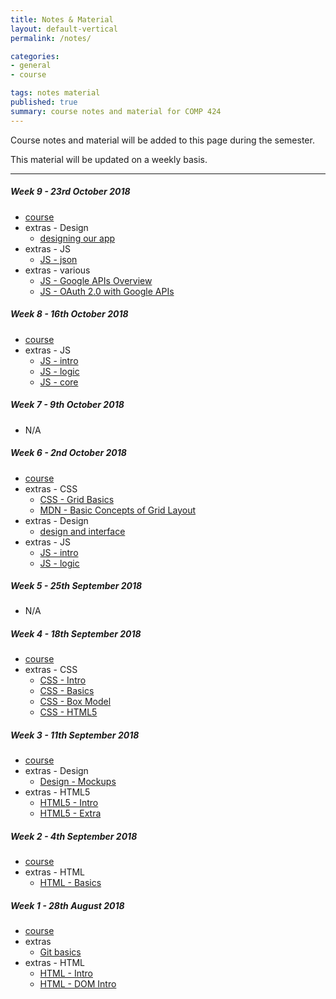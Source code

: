 ```yaml
---
title: Notes & Material
layout: default-vertical
permalink: /notes/

categories:
- general
- course

tags: notes material
published: true
summary: course notes and material for COMP 424
---
```


Course notes and material will be added to this page during the semester.

This material will be updated on a weekly basis.

***
<!--
##### Week 15 - 23rd April 2018
  * extras - Final Report Outline
    * [Final Report Outline](/assets/docs/extras/2018/spring/comp424-final-report-outline.pdf)

##### Week 14 - 16th April 2018
  * [course](/assets/docs/2018/comp424-week14.pdf)
  * extras - Final Report Outline
    * [Final Report Outline](/assets/docs/extras/2018/spring/comp424-final-report-outline.pdf)
  * extras - Node.js
    * [Node.js updating](/assets/docs/extras/2018/spring/node/update-nodejs.pdf)
  * extras - Node.js & Express
    * [Node.js & Express starter](/assets/docs/extras/2018/spring/node/node-express-starter.pdf)
  * extras - Node.js API
    * [Heroku & Postman](/assets/docs/extras/2018/spring/node-api-todos/heroku-mongo-postman.pdf)
    * [Data stores & APIs - MongoDB and native driver](/assets/docs/extras/2018/spring/node-api-todos/mongodb-native-driver-api.pdf)
    * [Node Todos API](/assets/docs/extras/2018/spring/node-api-todos/node-todos-api.pdf)
    * [Testing - Node Todos API](/assets/docs/extras/2018/spring/node-api-todos/testing-todos-api.pdf)
  * extras - Node.js & Web Sockets
    * [Node.js & Socket.io](/assets/docs/extras/2018/spring/node/web-sockets/notes-nodejs-socketio.pdf)
  * extras - React starter
    * [JSX Intro](/assets/docs/extras/2018/spring/web-general/react/jsx-intro.pdf)
    * [Proofs](/assets/docs/extras/2018/spring/web-general/react/react-proofs.pdf)
  * extras - Web development - general
    * [Basic geolocation](/assets/docs/extras/2018/spring/web-general/basic/notes-basic-geolocation.pdf)
    * [Basic timestamps](/assets/docs/extras/2018/spring/web-general/basic/notes-basic-timestamps.pdf)
  * extras - Web development - patterns
    * [Observer pattern](/assets/docs/extras/2018/spring/web-general/patterns/observer.pdf)
    * [Pubsub pattern](/assets/docs/extras/2018/spring/web-general/patterns/pubsub.pdf)

##### Week 13 - 9th April 2018
  * [course](/assets/docs/2018/comp424-week13.pdf)
  * extras - Node.js, Express, and MongoDB
    * [Node.js and MongoDB](/assets/docs/extras/2018/spring/node/nodejs-mongo-outline.pdf)
  * extras - Heroku & Git setup
    * [Heroku & Git](/assets/docs/extras/2018/spring/various/git-heroku-setup.pdf)
    * [Heroku & MongoDB](/assets/docs/extras/2018/spring/various/heroku-mongodb-setup.pdf)
  * extras - Final Report Outline
    * [Final Report Outline](/assets/docs/extras/2018/spring/comp424-final-report-outline.pdf)

##### Week 12 - 2nd April 2018
  * extras - Node.js and Express
    * [Node.js outline](/assets/docs/extras/2018/spring/node/nodejs-outline.pdf)
    * [Node.js and Express](/assets/docs/extras/2018/spring/node/nodejs-express-outline.pdf)
  * extras - various
    * [Google APIs - overview](/assets/docs/extras/2018/spring/various/google-apis-overview.pdf)
    * [Google OAuth 2.0 & APIs](/assets/docs/extras/2018/spring/various/oauth-google-api.pdf)

##### Week 11 - 26th March 2018
  * [course](/assets/docs/2018/comp424-week11.pdf)

##### Week 10 - 19th March 2018
  * [course](/assets/docs/2018/comp424-week10.pdf)
  * extras - Design
    * [design and information architecture](/assets/docs/extras/2018/spring/design/design-information-architecture.pdf)
  * extras - JS
    * [JS - Generators and Promises](/assets/docs/extras/2018/spring/js/js-generators-promises.pdf)

##### Week 9 - 12th March 2018
  * N/A - DEV Week

##### Week 8 - 5th March 2018
  * N/A

-->

##### Week 9 - 23rd October 2018
  * [course](/assets/docs/2018/fall/comp424-week9.pdf)
  * extras - Design
    * [designing our app](/assets/docs/extras/2018/fall/design/design-our-app.pdf)
  * extras - JS
    * [JS - json](/assets/docs/extras/2018/fall/js/js-json.pdf)
  * extras - various
    * [JS - Google APIs Overview](/assets/docs/extras/2018/fall/various/google-apis-overview.pdf)
    * [JS - OAuth 2.0 with Google APIs](/assets/docs/extras/2018/fall/various/oauth-google-api.pdf)

##### Week 8 - 16th October 2018
  * [course](/assets/docs/2018/fall/comp424-week8.pdf)
  * extras - JS
    * [JS - intro](/assets/docs/extras/2018/fall/js/js-intro.pdf)
    * [JS - logic](/assets/docs/extras/2018/fall/js/js-logic.pdf)
    * [JS - core](/assets/docs/extras/2018/fall/js/js-core.pdf)

##### Week 7 - 9th October 2018
  * N/A

##### Week 6 - 2nd October 2018
  * [course](/assets/docs/2018/fall/comp424-week4.pdf)
  * extras - CSS
    * [CSS - Grid Basics](/assets/docs/extras/2018/fall/css/css-grid.pdf)
    * [MDN - Basic Concepts of Grid Layout](/assets/docs/extras/2018/fall/css/mdn-css-grid-basics.pdf)
  * extras - Design
    * [design and interface](/assets/docs/extras/2018/fall/design/design-interface-intro.pdf)
  * extras - JS
    * [JS - intro](/assets/docs/extras/2018/fall/js/js-intro.pdf)
    * [JS - logic](/assets/docs/extras/2018/fall/js/js-logic.pdf)

##### Week 5 - 25th September 2018

  * N/A

##### Week 4 - 18th September 2018
  * [course](/assets/docs/2018/fall/comp424-week4.pdf)
  * extras - CSS
    * [CSS - Intro](/assets/docs/extras/2018/fall/css/css-intro.pdf)
    * [CSS - Basics](/assets/docs/extras/2018/fall/css/css-basics.pdf)
    * [CSS - Box Model](/assets/docs/extras/2018/fall/css/css-box-model.pdf)
    * [CSS - HTML5](/assets/docs/extras/2018/fall/css/css-html5.pdf)

##### Week 3 - 11th September 2018
  * [course](/assets/docs/2018/fall/comp424-week3.pdf)
  * extras - Design
    * [Design - Mockups](/assets/docs/extras/2018/fall/design/design-mockups.pdf)
  * extras - HTML5
    * [HTML5 - Intro](/assets/docs/extras/2018/fall/html5/html5-intro.pdf)
    * [HTML5 - Extra](/assets/docs/extras/2018/fall/html5/html5-extra.pdf)

##### Week 2 - 4th September 2018
  * [course](/assets/docs/2018/fall/comp424-week2.pdf)
  * extras - HTML
      * [HTML - Basics](/assets/docs/extras/2018/fall/html/html-basics.pdf)

##### Week 1 - 28th August 2018
  * [course](/assets/docs/2018/fall/comp424-week1.pdf)
  * extras
    * [Git basics](/assets/docs/extras/git-basics.pdf)
  * extras - HTML
    * [HTML - Intro](/assets/docs/extras/2018/fall/html/html-intro.pdf)
    * [HTML - DOM Intro](/assets/docs/extras/2018/fall/html/html-dom-intro.pdf)
